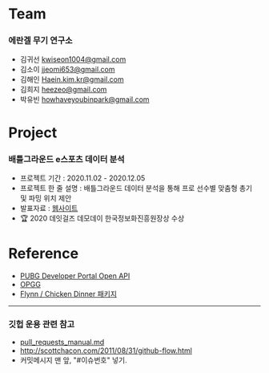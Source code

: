 # Team
### 에란겔 무기 연구소
* 김귀선 kwiseon1004@gmail.com
* 김소이 jjeomi653@gmail.com
* 김해인 Haein.kim.kr@gmail.com
* 김희지 heezeo@gmail.com
* 박유빈 howhaveyoubinpark@gmail.com

# Project
### 배틀그라운드 e스포츠 데이터 분석
* 프로젝트 기간 : 2020.11.02 - 2020.12.05
* 프로젝트 한 줄 설명 : 배틀그라운드 데이터 분석을 통해 프로 선수별 맞춤형 총기 및 파밍 위치 제안
* 발표자료 : [웹사이트 ](https://dataitgirls4.github.io/team_5/index.html)
* 🏆 2020 데잇걸즈 데모데이 한국정보화진흥원장상 수상 

# Reference
* [PUBG Developer Portal Open API](https://developer.pubg.com/)
* [OPGG](https://pubg.op.gg/)
* [Flynn / Chicken Dinner 패키지 ](https://chicken-dinner.readthedocs.io/en/latest/index.html)

---

### 깃헙 운용 관련 참고
* [pull_requests_manual.md](pull_requests_manual.md)
* http://scottchacon.com/2011/08/31/github-flow.html  
* 커밋메시지 맨 앞, "#이슈번호" 넣기.
